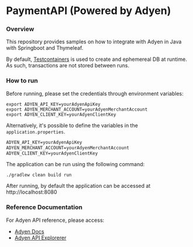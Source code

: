 # PaymentAPI (Powered by Adyen)

### Overview

This repository provides samples on how to integrate with Adyen in Java 
with Springboot and Thymeleaf.

By default, [Testcontainers](https://testcontainers.com) is used to create and 
ephemereal DB at runtime. As such, transactions are not stored between runs.

### How to run

Before running, please set the credentials through environment variables:
```shell
export ADYEN_API_KEY=yourAdyenApiKey
export ADYEN_MERCHANT_ACCOUNT=yourAdyenMerchantAccount
export ADYEN_CLIENT_KEY=yourAdyenClientKey
```

Alternatively, it's possible to define the variables in the `application.properties`.
```txt
ADYEN_API_KEY=yourAdyenApiKey
ADYEN_MERCHANT_ACCOUNT=yourAdyenMerchantAccount
ADYEN_CLIENT_KEY=yourAdyenClientKey
```

The application can be run using the following command:

`./gradlew clean build run`

After running, by default the application can be accessed at http://localhost:8080

### Reference Documentation
For Adyen API reference, please access:

* [Adyen Docs](https://docs.adyen.com)
* [Adyen API Explorerer](https://docs.adyen.com/api-explorer/)
